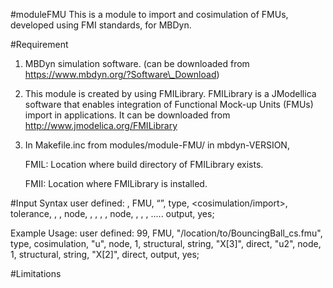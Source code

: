 #moduleFMU
This is a module to import and cosimulation of FMUs, developed using FMI standards, for MBDyn.

#Requirement
1. MBDyn simulation software. (can be downloaded from https://www.mbdyn.org/?Software\_Download)
2. This module is created by using FMILibrary. FMILibrary is a JModellica software  that enables integration of Functional Mock-up Units (FMUs) import in applications. It can be downloaded from http://www.jmodelica.org/FMILibrary
3. In Makefile.inc from modules/module-FMU/ in mbdyn-VERSION, 

	FMIL: Location where build directory of FMILibrary exists.

	FMII: Location where FMILibrary is installed. 

#Input Syntax 
user defined: <label>, FMU, “<location to FMU>”,
	type, <cosimulation/import>, tolerance, <tolerance value>,
	<fmu input variable>, node, <node label>, <node type>, <mbdyn equivalent>,
	<fmu input variable>, node, <node label>, <node type>, <mbdyn equivalent>,
	.....
	output, yes;

Example Usage:
user defined: 99, FMU, "/location/to/BouncingBall\_cs.fmu",
	type, cosimulation,
	"u", node, 1, structural, string, "X[3]", direct,
	"u2", node, 1, structural, string, "X[2]", direct,
	output, yes;

#Limitations


